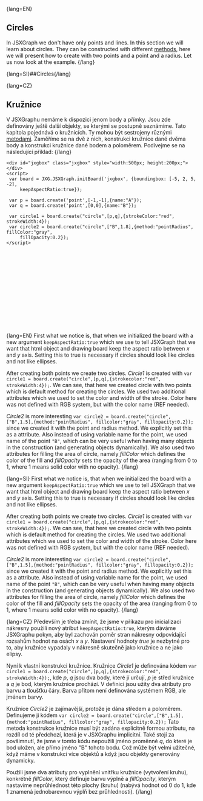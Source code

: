 {lang=EN}
## Circles

In JSXGraph we don't have only points and lines. In this section we will learn about circles. They can be constructed 
with different [methods](https://jsxgraph.uni-bayreuth.de/docs/symbols/JXG.Circle.html#method), here we will present how to
 create with two points and a point and a radius. 
Let us now look at the example.
{/lang}

{lang=SI}##Circles{/lang}

{lang=CZ}
## Kružnice

V JSXGraphu nemáme k dispozici jenom body a přímky. Jsou zde definovány ještě další objekty, se kterými se postupně seznámíme.
Tato kapitola pojednává o kružnicích. Ty mohou být sestrojeny různými [metodami](https://jsxgraph.uni-bayreuth.de/docs/symbols/JXG.Circle.html#method). 
Zaměříme se na dvě z nich, konstrukci kružnice dané dvěma body a konstrukci kružnice dané bodem a poloměrem.
Podívejme se na následující příklad:
{/lang}

```JS
<div id="jxgbox" class="jxgbox" style="width:500px; height:200px;"></div>
<script>
 var board = JXG.JSXGraph.initBoard('jxgbox', {boundingbox: [-5, 2, 5, -2],
     keepAspectRatio:true});

 var p = board.create('point',[-1,-1],{name:"A"});
 var q = board.create('point',[0,0],{name:"B"});

 var circle1 = board.create("circle",[p,q],{strokeColor:"red", strokeWidth:4});
 var circle2 = board.create("circle",["B",1.8],{method:"pointRadius", fillColor:"gray", 
     fillOpacity:0.2});
</script>
```


<div id="jxgbox" class="jxgbox" style="width:500px; height:200px;"></div>
<script>
 var board = JXG.JSXGraph.initBoard('jxgbox', {boundingbox: [-5, 2, 5, -2],keepAspectRatio:true});
 var p = board.create('point',[-1,-1],{name:"A"});
 var q = board.create('point',[0,0],{name:"B"});
 var circle1 = board.create("circle",[p,q],{strokeColor:"red", strokeWidth:4});
 var circle2 = board.create("circle",["B",1.8],{method:"pointRadius", fillColor:"gray", fillOpacity:0.2});
</script>

{lang=EN}
First what we notice is, that when we initialized the board with a new argument `keepAspectRatio:true` which we use
to tell JSXGraph that we want that html object and drawing board keep the aspect ratio between $x$ and $y$ axis. Setting this to
true is necessary if circles should look like circles and not like ellipses. 

After creating both points we create two circles. _Circle1_ is created with `var circle1 = board.create("circle",[p,q],{strokecolor:"red", strokeWidth:4});`.
We can see, that here we created circle with two points which is default method for creating the circles. We used 
two additional attributes which we used to set the color and width of the stroke. Color here was not defined with 
RGB system, but with the color name (REF needed). 

_Circle2_ is more interesting `var circle2 = board.create("circle",["B",1.5],{method:"pointRadius", fillcolor:"gray", fillopacity:0.2});`
since we created it with the point and radius method. We explicitly set this as a attribute.
Also instead of using variable name for the point, we used name of the point `"B"`, which can be very useful when having 
many objects in the construction (and generating objects dynamically). We also used two attributes for filling the area of circle,
namely _fillColor_ which defines the color of the fill and _fillOpacity_ sets the opacity of the area (ranging from $0$ to $1$, where $1$ means solid color with no opacity).
{/lang}

{lang=SI}
First what we notice is, that when we initialized the board with a new argument `keepAspectRatio:true` which we use
to tell JSXGraph that we want that html object and drawing board keep the aspect ratio between $x$ and $y$ axis. Setting this to
true is necessary if circles should look like circles and not like ellipses. 

After creating both points we create two circles. _Circle1_ is created with `var circle1 = board.create("circle",[p,q],{strokecolor:"red", strokeWidth:4});`.
We can see, that here we created circle with two points which is default method for creating the circles. We used 
two additional attributes which we used to set the color and width of the stroke. Color here was not defined with 
RGB system, but with the color name (REF needed). 

_Circle2_ is more interesting `var circle2 = board.create("circle",["B",1.5],{method:"pointRadius", fillcolor:"gray", fillopacity:0.2});`
since we created it with the point and radius method. We explicitly set this as a attribute.
Also instead of using variable name for the point, we used name of the point `"B"`, which can be very useful when having 
many objects in the construction (and generating objects dynamically). We also used two attributes for filling the area of circle,
namely _fillColor_ which defines the color of the fill and _fillOpacity_ sets the opacity of the area (ranging from $0$ to $1$, where $1$ means solid color with no opacity).
{/lang}

{lang=CZ}
Především je třeba zmínit, že jsme v příkazu pro inicializaci nákresny použili nový atribut `keepAspectRatio:true`, kterým
dáváme JSXGraphu pokyn, aby byl zachován poměr stran nákresny odpovídající rozsahům hodnot na osách $x$ a $y$.
Nastavení hodnoty *true* je nezbytné pro to, aby kružnice vypadaly v nákresně skutečně jako kružnice a ne jako elipsy. 

Nyní k vlastní konstrukci kružnice. Kružnice _Circle1_ je definována kódem `var circle1 = board.create("circle",[p,q],{strokecolor:"red", strokeWidth:4});`,
kde *p*, *q* jsou dva body, které jí určují, *p* je střed kružnice a *q* je bod, kterým kružnice prochází. V definici jsou užity dva 
atributy pro barvu a tloušťku čáry. Barva přitom není definována systémem RGB, ale jménem barvy. 

Kružnice _Circle2_ je zajímavější, protože je dána středem a poloměrem. Definujeme ji kódem
`var circle2 = board.create("circle",["B",1.5],{method:"pointRadius", fillcolor:"gray", fillopacity:0.2});`
Tato metoda konstrukce kružnice musí být zadána explicitně formou atributu, na rozdíl od té předchozí, která je v JSXGraphu implicitní.
Také stojí za povšimnutí, že jsme v tomto kódu nepoužili jméno proměnné *q*, do které je bod uložen, ale přímo jméno "B" tohoto bodu.
Což může být velmi užitečné, když máme v konstrukci více objektů a když jsou objekty generovány dynamicky. 

Použili jsme dva atributy pro vyplnění vnitřku kružnice (vytvoření kruhu), konkrétně _fillColor_, který definuje barvu
výplně a _fillOpacity_, kterým nastavíme neprůhlednost této plochy (kruhu) 
(nabývá hodnot od $0$ do $1$, kde $1$ znamená jednobarevnou výplň bez průhlednosti).
{/lang}



